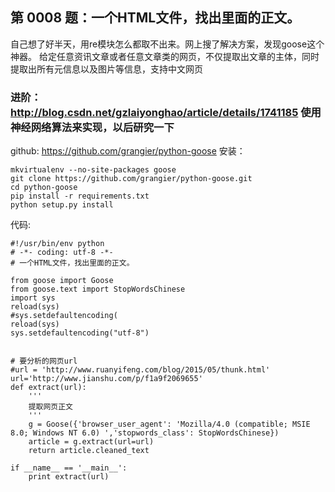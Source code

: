 ## 第 0008 题：一个HTML文件，找出里面的正文。

自己想了好半天，用re模块怎么都取不出来。网上搜了解决方案，发现goose这个神器。
给定任意资讯文章或者任意文章类的网页，不仅提取出文章的主体，同时提取出所有元信息以及图片等信息，支持中文网页

### 进阶：http://blog.csdn.net/gzlaiyonghao/article/details/1741185 使用神经网络算法来实现，以后研究一下

github: https://github.com/grangier/python-goose
安装：
```
mkvirtualenv --no-site-packages goose
git clone https://github.com/grangier/python-goose.git
cd python-goose
pip install -r requirements.txt
python setup.py install
```

代码:
```
#!/usr/bin/env python
# -*- coding: utf-8 -*-
# 一个HTML文件，找出里面的正文。

from goose import Goose
from goose.text import StopWordsChinese
import sys
reload(sys)
#sys.setdefaultencoding(
reload(sys)
sys.setdefaultencoding("utf-8")


# 要分析的网页url
#url = 'http://www.ruanyifeng.com/blog/2015/05/thunk.html'
url='http://www.jianshu.com/p/f1a9f2069655'
def extract(url):
    '''
    提取网页正文
    '''
    g = Goose({'browser_user_agent': 'Mozilla/4.0 (compatible; MSIE 8.0; Windows NT 6.0) ','stopwords_class': StopWordsChinese})
    article = g.extract(url=url)
    return article.cleaned_text

if __name__ == '__main__':
    print extract(url)

```
